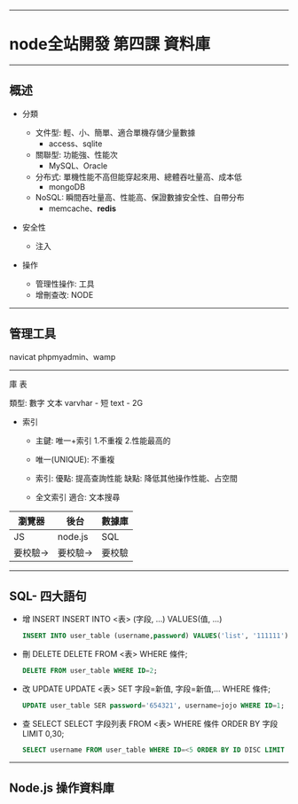 -----------------------------
# node全站開發 第四課 資料庫
-----------------------------

## 概述

- 分類
	- 文件型: 輕、小、簡單、適合單機存儲少量數據
		- access、sqlite
	- 關聯型: 功能強、性能次
		- MySQL、Oracle
	- 分布式: 單機性能不高但能穿起來用、總體吞吐量高、成本低
		- mongoDB
	- NoSQL: 瞬間吞吐量高、性能高、保證數據安全性、自帶分布
		- memcache、**redis**

- 安全性
	- 注入

- 操作
	- 管理性操作: 工具
	- 增刪查改: NODE

------

## 管理工具
navicat
phpmyadmin、wamp

------

庫
表

類型:
數字
文本
	varvhar - 短
	text - 2G
- 索引
	- 主鍵: 唯一+索引
		1.不重複
		2.性能最高的

	- 唯一(UNIQUE):
		不重複

	- 索引:
		優點: 提高查詢性能
		缺點: 降低其他操作性能、占空間

	- 全文索引
		適合: 文本搜尋

|瀏覽器|後台|數據庫|
|----|----|-----|
|JS|node.js|SQL|
|要校驗→|要校驗→|要校驗|

------

## SQL- 四大語句

- 增 INSERT
    INSERT INTO <表> (字段, ...) VALUES(值, ...)
    ```SQL
    INSERT INTO user_table (username,password) VALUES('list', '111111');
    ```

- 刪 DELETE
	DELETE FROM <表> WHERE 條件;
	```SQL
	DELETE FROM user_table WHERE ID=2;
	```

- 改 UPDATE
	UPDATE <表> SET 字段=新值, 字段=新值,... WHERE 條件;
	```SQL
	UPDATE user_table SER password='654321', username=jojo WHERE ID=1;
	```

- 查 SELECT
	SELECT 字段列表 FROM <表> WHERE 條件 ORDER BY 字段 LIMIT 0,30;
	```SQL
	SELECT username FROM user_table WHERE ID=<5 ORDER BY ID DISC LIMIT 1;
	```

------

## Node.js 操作資料庫

